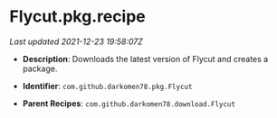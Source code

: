 # Flycut.pkg.recipe

_Last updated 2021-12-23 19:58:07Z_

- **Description**: Downloads the latest version of Flycut and creates a package.

- **Identifier**: `com.github.darkomen78.pkg.Flycut`

- **Parent Recipes**: `com.github.darkomen78.download.Flycut`
